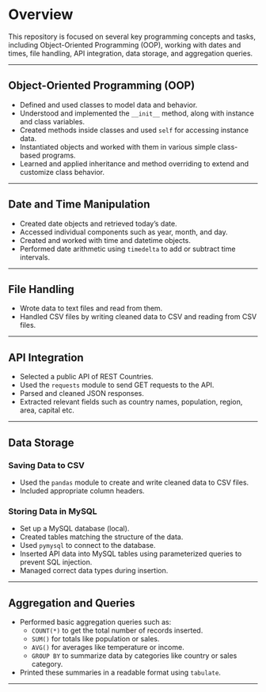 # Overview

This repository is focused on several key programming concepts and tasks, including Object-Oriented Programming (OOP), working with dates and times, file handling, API integration, data storage, and aggregation queries.

---

## Object-Oriented Programming (OOP)

- Defined and used classes to model data and behavior.
- Understood and implemented the `__init__` method, along with instance and class variables.
- Created methods inside classes and used `self` for accessing instance data.
- Instantiated objects and worked with them in various simple class-based programs.
- Learned and applied inheritance and method overriding to extend and customize class behavior.

---

## Date and Time Manipulation

- Created date objects and retrieved today’s date.
- Accessed individual components such as year, month, and day.
- Created and worked with time and datetime objects.
- Performed date arithmetic using `timedelta` to add or subtract time intervals.

---

## File Handling

- Wrote data to text files and read from them.
- Handled CSV files by writing cleaned data to CSV and reading from CSV files.

---

## API Integration

- Selected a public API of REST Countries.
- Used the `requests` module to send GET requests to the API.
- Parsed and cleaned JSON responses.
- Extracted relevant fields such as country names, population, region, area, capital etc.

---

## Data Storage

### Saving Data to CSV

- Used the `pandas` module to create and write cleaned data to CSV files.
- Included appropriate column headers.

### Storing Data in MySQL

- Set up a MySQL database (local).
- Created tables matching the structure of the data.
- Used `pymysql` to connect to the database.
- Inserted API data into MySQL tables using parameterized queries to prevent SQL injection.
- Managed correct data types during insertion.

---

## Aggregation and Queries

- Performed basic aggregation queries such as:
  - `COUNT(*)` to get the total number of records inserted.
  - `SUM()` for totals like population or sales.
  - `AVG()` for averages like temperature or income.
  - `GROUP BY` to summarize data by categories like country or sales category.
- Printed these summaries in a readable format using `tabulate`.

---